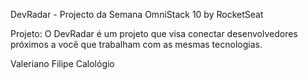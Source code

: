 DevRadar - Projecto da Semana OmniStack 10 by RocketSeat

Projeto:
O DevRadar é um projeto que visa conectar desenvolvedores próximos a você que trabalham com as mesmas tecnologias.

Valeriano Filipe Calológio